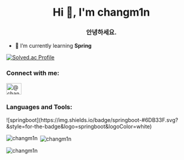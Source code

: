 <h1 align="center">Hi 👋, I'm changm1n</h1>
<h3 align="center">안녕하세요.</h3>

- 🌱 I’m currently learning **Spring**

[![Solved.ac Profile](http://mazassumnida.wtf/api/v2/generate_badge?boj=leo4995)](https://solved.ac/leo4995/)
<h3 align="left">Connect with me:</h3>
<p align="left">
<a href="https://instagram.com/chang.m1n__" target="blank"><img align="center" src="https://raw.githubusercontent.com/rahuldkjain/github-profile-readme-generator/master/src/images/icons/Social/instagram.svg" alt="@chang.m1n__" height="30" width="40" /></a>
</p>

<h3 align="left">Languages and Tools:</h3>
<p align="left"> ![springboot](https://img.shields.io/badge/springboot-#6DB33F.svg?&style=for-the-badge&logo=springboot&logoColor=white) </p>

<p><img align="left" src="https://github-readme-stats.vercel.app/api/top-langs?username=changm1n&show_icons=true&locale=en&layout=compact" alt="changm1n" /></p>

<p>&nbsp;<img align="center" src="https://github-readme-stats.vercel.app/api?username=changm1n&show_icons=true&locale=en" alt="changm1n" /></p>

<p><img align="center" src="https://github-readme-streak-stats.herokuapp.com/?user=changm1n&" alt="changm1n" /></p>
